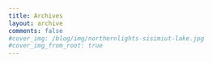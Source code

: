```yaml
---
title: Archives
layout: archive
comments: false
#cover_img: /blog/img/northernlights-sisimiut-lake.jpg
#cover_img_from_root: true
---
```

